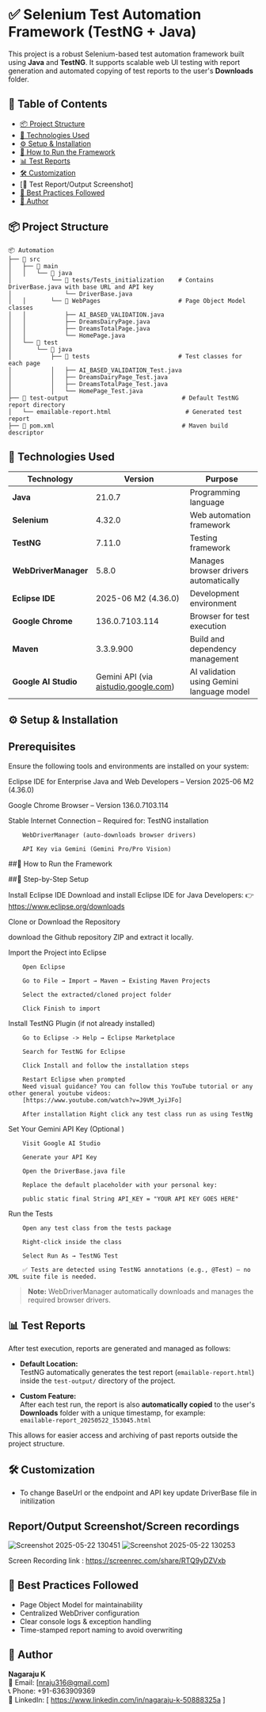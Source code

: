 # ✅ Selenium Test Automation Framework (TestNG + Java)

This project is a robust Selenium-based test automation framework built using **Java** and **TestNG**. It supports scalable web UI testing with report generation and automated copying of test reports to the user's **Downloads** folder.


## 📌 Table of Contents

* [📦 Project Structure](#-project-structure)
* [🧰 Technologies Used](#-technologies-used)
* [⚙️ Setup & Installation](#️-setup--installation)
* [🧪 How to Run the Framework](#-how-to-run-the-framework)
* [📊 Test Reports](#-test-reports)
* [🛠️ Customization](#️-customization)
* [🧪 Test Report/Output Screenshot]
* [📌 Best Practices Followed](#-best-practices-followed)
* [👤 Author](#-author)


## 📦 Project Structure

```
📦 Automation
├── 📂 src
│   ├── 📂 main
│   │   └── 📂 java
│           └── 📂 tests/Tests_initialization    # Contains DriverBase.java with base URL and API key
│               └── DriverBase.java
│   │       └── 📂 WebPages                      # Page Object Model classes
│   │           ├── AI_BASED_VALIDATION.java
│   │           ├── DreamsDairyPage.java
│   │           ├── DreamsTotalPage.java
│   │           └── HomePage.java
│   └── 📂 test
│       └── 📂 java
│           ├── 📂 tests                         # Test classes for each page
│           │   ├── AI_BASED_VALIDATION_Test.java
│           │   ├── DreamsDairyPage_Test.java
│           │   ├── DreamsTotalPage_Test.java
│           │   └── HomePage_Test.java
├── 📂 test-output                                # Default TestNG report directory
│   └── emailable-report.html                     # Generated test report
├── 📄 pom.xml                                    # Maven build descriptor

```

## 🧰 Technologies Used

| Technology           | Version                                                                        | Purpose                                    |
| -------------------- | ------------------------------------------------------------------------------ | ------------------------------------------ |
| **Java**             | 21.0.7                                                                         | Programming language                       |
| **Selenium**         | 4.32.0                                                                         | Web automation framework                   |
| **TestNG**           | 7.11.0                                                                         | Testing framework                          |
| **WebDriverManager** | 5.8.0                                                                          | Manages browser drivers automatically      |
| **Eclipse IDE**      | 2025-06 M2 (4.36.0)                                                            | Development environment                    |
| **Google Chrome**    | 136.0.7103.114                                                                 | Browser for test execution                 |
| **Maven**            | 3.3.9.900                                                                      | Build and dependency management            |
| **Google AI Studio** | Gemini API (via [aistudio.google.com](https://aistudio.google.com/app/apikey)) | AI validation using Gemini language model  |


## ⚙️  Setup & Installation

## Prerequisites

Ensure the following tools and environments are installed on your system:

Eclipse IDE for Enterprise Java and Web Developers – Version 2025-06 M2 (4.36.0)

Google Chrome Browser – Version 136.0.7103.114

Stable Internet Connection –
Required for:
        TestNG installation

        WebDriverManager (auto-downloads browser drivers)
        
        API Key via Gemini (Gemini Pro/Pro Vision)


##🧪  How to Run the Framework

##🔧  Step-by-Step Setup

Install Eclipse IDE
Download and install Eclipse IDE for Java Developers:
👉 https://www.eclipse.org/downloads

Clone or Download the Repository

download the Github repository ZIP and extract it locally.

Import the Project into Eclipse

        Open Eclipse
        
        Go to File → Import → Maven → Existing Maven Projects
        
        Select the extracted/cloned project folder
        
        Click Finish to import

Install TestNG Plugin (if not already installed)
        
        Go to Eclipse -> Help → Eclipse Marketplace
        
        Search for TestNG for Eclipse
        
        Click Install and follow the installation steps
        
        Restart Eclipse when prompted
        Need visual guidance? You can follow this YouTube tutorial or any other general youtube videos:
        [https://www.youtube.com/watch?v=J9VM_JyiJFo]

        After installation Right click any test class run as using TestNg


Set Your Gemini API Key (Optional )

        Visit Google AI Studio
        
        Generate your API Key
        
        Open the DriverBase.java file
        
        Replace the default placeholder with your personal key:
        
        public static final String API_KEY = "YOUR API KEY GOES HERE"

Run the Tests

        Open any test class from the tests package
        
        Right-click inside the class
        
        Select Run As → TestNG Test
        
        ✅ Tests are detected using TestNG annotations (e.g., @Test) — no XML suite file is needed.

> **Note:** WebDriverManager automatically downloads and manages the required browser drivers.


## 📊  Test Reports

After test execution, reports are generated and managed as follows:

- **Default Location:**  
  TestNG automatically generates the test report (`emailable-report.html`) inside the `test-output/` directory of the project.

- **Custom Feature:**  
  After each test run, the report is also **automatically copied** to the user's **Downloads** folder with a unique timestamp, for example:  
  `emailable-report_20250522_153045.html`

This allows for easier access and archiving of past reports outside the project structure.


## 🛠️  Customization

* To change BaseUrl or the endpoint and API key update DriverBase file in initilization


## Report/Output Screenshot/Screen recordings

![Screenshot 2025-05-22 130451](https://github.com/user-attachments/assets/d3f8283e-7fba-4fdf-9968-af0c82f8d5b8)
![Screenshot 2025-05-22 130253](https://github.com/user-attachments/assets/60183f46-91a1-42a5-a9f0-202b91646e92)

Screen Recording link : https://screenrec.com/share/RTQ9yDZVxb

## 📌 Best Practices Followed

* Page Object Model for maintainability
* Centralized WebDriver configuration
* Clear console logs & exception handling
* Time-stamped report naming to avoid overwriting

## 👤 Author

**Nagaraju K**  
📧 Email: [nraju316@gmail.com]  
📞 Phone: +91-6363909369  
💼 LinkedIn: [ https://www.linkedin.com/in/nagaraju-k-50888325a ]
